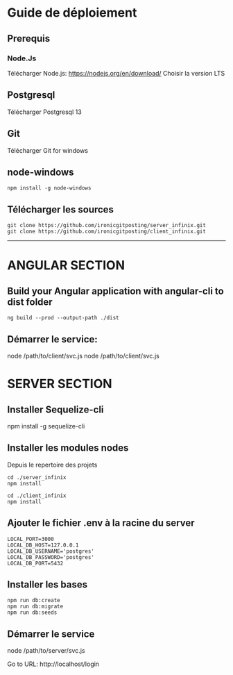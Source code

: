 # Guide de déploiement

## Prerequis
### Node.Js

Télécharger Node.js:
https://nodejs.org/en/download/
Choisir la version LTS

## Postgresql

Télécharger Postgresql 13

## Git

Télécharger Git for windows

## node-windows
```
npm install -g node-windows
```


## Télécharger les sources

```
git clone https://github.com/ironicgitposting/server_infinix.git
git clone https://github.com/ironicgitposting/client_infinix.git
```

---

# ANGULAR SECTION

## Build your Angular application with angular-cli to dist folder

```
ng build --prod --output-path ./dist
```

## Démarrer le service:
node /path/to/client/svc.js node /path/to/client/svc.js


# SERVER SECTION

## Installer Sequelize-cli

npm install -g sequelize-cli

## Installer les modules nodes

Depuis le repertoire des projets

```
cd ./server_infinix
npm install

cd ./client_infinix
npm install
```

## Ajouter le fichier .env à la racine du server

```
LOCAL_PORT=3000
LOCAL_DB_HOST=127.0.0.1
LOCAL_DB_USERNAME='postgres'
LOCAL_DB_PASSWORD='postgres'
LOCAL_DB_PORT=5432
```

## Installer les bases

```
npm run db:create
npm run db:migrate
npm run db:seeds
```

## Démarrer le service
node /path/to/server/svc.js


Go to URL:
http://localhost/login


